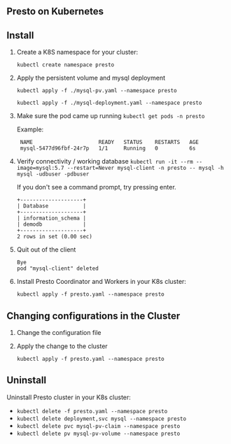 ## Presto on Kubernetes

## Install

1. Create a K8S namespace for your cluster:

   `kubectl create namespace presto`

2. Apply the persistent volume and mysql deployment 

   `kubectl apply -f ./mysql-pv.yaml --namespace presto`
   
   `kubectl apply -f ./mysql-deployment.yaml --namespace presto`
   
3. Make sure the pod came up running
   `kubectl get pods -n presto`
    
   Example:

   ```kubectl get pods -n default
    NAME                     READY   STATUS    RESTARTS   AGE
    mysql-5477d96fbf-24r7p   1/1     Running   0          6s

4. Verify connectivity / working database
   `kubectl run -it --rm --image=mysql:5.7 --restart=Never mysql-client -n presto -- mysql -h mysql -udbuser -pdbuser`

    If you don't see a command prompt, try pressing enter.

    ```mysql> show databases;
    +--------------------+
    | Database           |
    +--------------------+
    | information_schema |
    | demodb             |
    +--------------------+
    2 rows in set (0.00 sec)

5. Quit out of the client
    ```mysql> exit
    Bye
    pod "mysql-client" deleted

6. Install Presto Coordinator and Workers in your K8s cluster:

   `kubectl apply -f presto.yaml --namespace presto`

## Changing configurations in the Cluster

1. Change the configuration file

2. Apply the change to the cluster

   `kubectl apply -f presto.yaml --namespace presto`

## Uninstall

Uninstall Presto cluster in your K8s cluster:

* `kubectl delete -f presto.yaml --namespace presto`
* `kubectl delete deployment,svc mysql --namespace presto`
* `kubectl delete pvc mysql-pv-claim --namespace presto`
* `kubectl delete pv mysql-pv-volume --namespace presto`
